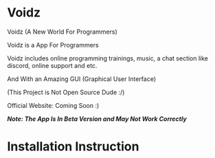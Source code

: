 # Voidz
Voidz (A New World For Programmers)

Voidz is a App For Programmers

Voidz includes online programming trainings, music, a chat section like discord, online support and etc.

And With an Amazing GUI (Graphical User Interface)

(This Project is Not Open Source Dude :/)

Official Website: Coming Soon :)

***Note: The App Is In Beta Version and May Not Work Correctly***

# Installation Instruction

